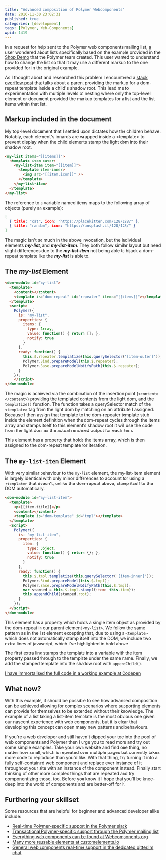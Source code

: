 ```yaml
---
title: "Advanced composition of Polymer Webcomponents"
date: 2016-11-30 23:02:31
published: true
categories: [development]
tags: [Polymer, Web-Components]
wpid: 1419
---
```


In a request for help sent to the Polymer web components mailing list, [a user wondered about lists](https://groups.google.com/d/msg/polymer-dev/LqhR65un-h0/joFOrptJBQAJ) specifically based on the example provided in the [Shop Demo](https://shop.polymer-project.org/) that the Polymer team created. This user wanted to understand how to change the list so that it may use a different markup to the one provided for in the original example.

As I thought about and researched this problem I encountered a [stack overflow post](https://stackoverflow.com/questions/34645114/polymer-dom-repeat-binding-to-content/34751655#34751655) that talks about a parent providing the markup for a dom-repeat template inside a child's shadow root. This lead me to experimentation with multiple levels of nesting where only the top-level element or document provided the markup templates for a list and the list items within that list.

Markup included in the document
-------------------------------

My top-level document that I settled upon dictates how the children behave. Notably, each element's innards are wrapped inside a &lt;template&gt; to prevent display when the child elements stamp the light dom into their shadow root.

```html
<my-list items="[[items]]">
  <template item-outer>
    <my-list-item item="[[item]]">
      <template item-inner>
        <img src="[[item.icon]]" />
      </template>
    </my-list-item>
  </template>
</my-list>
```

The reference to a variable named items maps to the following array of objects (purely an example):

```json
[
  { title: "cat", icon: "https://placekitten.com/128/128/" },
  { title: "random", icon: "https://unsplash.it/128/128/" }
]
```

The magic isn't so much in the above invocation, but the individual elements ***my-list***, and ***my-list-item***. They both follow similar layout but need slight differences due to the ***my-list-item*** not being able to hijack a dom-repeat template like the ***my-list*** is able to.

The *my-list* Element
---------------------

```html
<dom-module id="my-list">
  <template>
    <content></content>
    <template is="dom-repeat" id="repeater" items="[[items]]"></template>
  </template>
  <script>
    Polymer({
      is: "my-list",
      properties: {
        items: {
          type: Array,
          value: function() { return []; },
          notify: true
        }
      },
      ready: function() {
        this.$.repeater.templatize(this.querySelector('[item-outer]'));
        Polymer.Bind.prepareModel(this.$.repeater);
        Polymer.Base.prepareModelNotifyPath(this.$.repeater);
      }
    });
    </script>
</dom-module>
```

The magic is achieved via the combination of the insertion point (`<content></content>`) providing the templated contents from the light dom, and the `templatize()` function. The function takes a querySelector match of the `<template>` tag from the light dom by matching on an attribute I assigned. Because I then assign that template to the dom-repeater template stub inside the element definition when the dom-repeat cycles through the items array and stamps itself to this element's shadow root it will use the code from the light dom as the actual rendered output for each item.

This element has a property that holds the items array, which is then assigned to the dom-repeat template for iteration.

The `my-list-item` Element
--------------------------

With very similar behaviour to the `my-list` element, the my-list-item element is largely identical with only minor differences to account for using a `<template>` that doesn't, unlike the dom-repeat above, stamp itself to the DOM automatically.

```html
<dom-module id="my-list-item">
  <template>
    <p>[[item.title]]</p>
    <content></content>
    <template is="dom-template" id="tmpl"></template>
  </template>
  <script>
    Polymer({
      is: "my-list-item",
      properties: {
        item: {
          type: Object,
          value: function() { return {}; },
          notify: true
        }
      },
      ready: function() {
        this.$.tmpl.templatize(this.querySelector('[item-inner]'));
        Polymer.Bind.prepareModel(this.$.tmpl);
        Polymer.Base.prepareModelNotifyPath(this.$.tmpl);
        var stamped = this.$.tmpl.stamp({item: this.item});
        this.appendChild(stamped.root);
      }
    });
  </script>
</dom-module>
```

This element has a property which holds a single item object as provided by the dom-repeat in our parent element `<my-list>`. We follow the same pattern as in the list element excepting that, due to using a `<template>` which does not automatically stamp itself into the DOM, we include two extra lines of javascript, which I've highlighted in bold above.

The first extra line stamps the template into a variable with the item property passed through to the template under the same name. Finally, we add the stamped template into the shadow root with `appendChild()`.

[I have immortalised the full code in a working example at Codepen](https://codepen.io/diddledani/pen/bBrxZR)

What now?
---------

With this example, it should be possible to see how advanced composition can be achieved allowing for complex scenarios where supporting elements can provide for themselves to be extended without their knowledge. The example of a list taking a list-item template is the most obvious one given our nascent experience with web components, but it is clear that developing this concept can open many new patterns and behaviours.

If you're a web developer and still haven't dipped your toe into the pool of web components and Polymer then I urge you to read more and try out some simple examples. Take your own website and find one thing, no matter how small, which is repeated over multiple pages but currently takes more code to reproduce than you'd like. With that thing, try turning it into a fully self-contained web component and replace ever instance of it throughout your site with an instance of the component instead. Finally start thinking of other more complex things that are repeated and try componentizing those, too. Before you know it I hope that you'll be knee-deep into the world of components and are better-off for it.

Furthering your skillset
------------------------

Some resources that are helpful for beginner and advanced developer alike include:

- [Real-time Polymer-specific support in the Polymer slack](https://polymer-slack.herokuapp.com/)
- [Transactional Polymer-specific support through the Polymer mailing list](https://groups.google.com/forum/#!forum/polymer-dev)
- [Everything web components can be found at Webcomponents.org](https://webcomponents.org/)
- [Many more reusable elements at customelements.io](https://webcomponents.org)
- [General web components real-time support in the dedicated gitter.im chat](https://gitter.im/webcomponents/community)